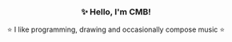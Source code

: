 <h3 align="center"> ✨ Hello, I'm CMB! </h3>
<p align="center">  ⭐ I like programming, drawing and occasionally compose music ⭐ </p>

